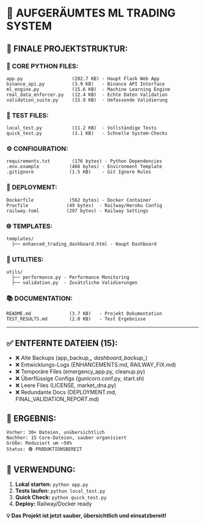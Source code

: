 🎯 **AUFGERÄUMTES ML TRADING SYSTEM**
=========================================

## 📁 **FINALE PROJEKTSTRUKTUR:**

### 🐍 **CORE PYTHON FILES:**
```
app.py                  (202.7 KB) - Haupt Flask Web App
binance_api.py          (3.9 KB)   - Binance API Interface  
ml_engine.py            (15.6 KB)  - Machine Learning Engine
real_data_enforcer.py   (12.4 KB)  - Echte Daten Validation
validation_suite.py     (15.9 KB)  - Umfassende Validierung
```

### 🧪 **TEST FILES:**
```
local_test.py           (11.2 KB)  - Vollständige Tests
quick_test.py           (3.1 KB)   - Schnelle System-Checks
```

### ⚙️ **CONFIGURATION:**
```
requirements.txt        (176 bytes) - Python Dependencies
.env.example           (466 bytes) - Environment Template
.gitignore             (1.5 KB)    - Git Ignore Rules
```

### 🚀 **DEPLOYMENT:**
```
Dockerfile             (562 bytes) - Docker Container
Procfile              (49 bytes)  - Railway/Heroku Config
railway.toml          (297 bytes) - Railway Settings
```

### 🌐 **TEMPLATES:**
```
templates/
  ├── enhanced_trading_dashboard.html - Haupt Dashboard
```

### 🔧 **UTILITIES:**
```
utils/
  ├── performance.py - Performance Monitoring
  ├── validation.py  - Zusätzliche Validierungen
```

### 📚 **DOCUMENTATION:**
```
README.md              (3.7 KB)   - Projekt Dokumentation
TEST_RESULTS.md        (2.0 KB)   - Test Ergebnisse
```

---

## ✅ **ENTFERNTE DATEIEN (15):**
- ❌ Alte Backups (app_backup_*, dashboard_backup_*)
- ❌ Entwicklungs-Logs (ENHANCEMENTS.md, RAILWAY_FIX.md)
- ❌ Temporäre Files (emergency_app.py, cleanup.py)
- ❌ Überflüssige Configs (gunicorn.conf.py, start.sh)
- ❌ Leere Files (LICENSE, market_dna.py)
- ❌ Redundante Docs (DEPLOYMENT.md, FINAL_VALIDATION_REPORT.md)

## 🎉 **ERGEBNIS:**
```
Vorher: 30+ Dateien, unübersichtlich
Nachher: 15 Core-Dateien, sauber organisiert
Größe: Reduziert um ~50%
Status: 🟢 PRODUKTIONSBEREIT
```

## 🚀 **VERWENDUNG:**
1. **Lokal starten:** `python app.py`
2. **Tests laufen:** `python local_test.py`
3. **Quick Check:** `python quick_test.py`
4. **Deploy:** Railway/Docker ready

**💡 Das Projekt ist jetzt sauber, übersichtlich und einsatzbereit!**
